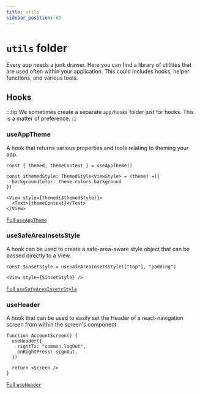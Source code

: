 ```yaml
---
title: utils
sidebar_position: 60
---
```


# `utils` folder

Every app needs a junk drawer. Here you can find a library of utilities that are used often within your application. This could includes hooks, helper functions, and various tools.

## Hooks

:::tip
We sometimes create a separate `app/hooks` folder just for hooks. This is a matter of preference.
:::

### useAppTheme

A hook that returns various properties and tools relating to theming your app.

```tsx
const { themed, themeContext } = useAppTheme()

const $themedStyle: ThemedStyle<ViewStyle> = (theme) =({
  backgroundColor: theme.colors.background
})

<View style={themed($themedStyle)}>
  <Text>{themeContext}</Text>
</View>
```

[Full `useAppTheme`](./useAppTheme.tsx.md)

### useSafeAreaInsetsStyle

A hook can be used to create a safe-area-aware style object that can be passed directly to a View.

```tsx
const $insetStyle = useSafeAreaInsetsStyle(["top"], "padding")

<View style={$insetStyle} />
```

[Full `useSafeAreaInsetsStyle`](./useSafeAreaInsetsStyle.ts.md)

### useHeader

A hook that can be used to easily set the Header of a react-navigation screen from within the screen's component.

```tsx
function AccountScreen() {
  useHeader({
    rightTx: "common.logOut",
    onRightPress: signOut,
  })

  return <Screen />
}
```

[Full `useHeader`](./useHeader.tsx.md)
